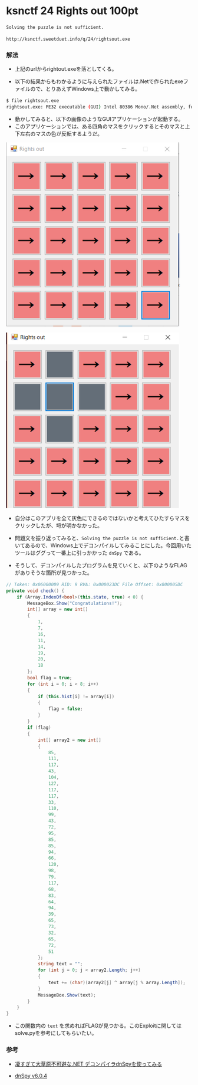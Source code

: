 # ksnctf 24 Rights out 100pt
```
Solving the puzzle is not sufficient.

http://ksnctf.sweetduet.info/q/24/rightsout.exe
```

### 解法
- 上記のurlからrightout.exeを落としてくる。

- 以下の結果からもわかるように与えられたファイルは.Netで作られたexeファイルので、とりあえずWindows上で動かしてみる。

```bash
$ file rightsout.exe 
rightsout.exe: PE32 executable (GUI) Intel 80386 Mono/.Net assembly, for MS Windows
```

- 動かしてみると、以下の画像のようなGUIアプリケーションが起動する。
- このアプリケーションでは、ある四角のマスをクリックするとそのマスと上下左右のマスの色が反転するようだ。

![画像1](image.png)

![画像2](image1.png)

- 自分はこのアプリを全て灰色にできるのではないかと考えてひたすらマスをクリックしたが、埒が明かなかった。

- 問題文を振り返ってみると、`Solving the puzzle is not sufficient.`と書いてあるので、Windows上でデコンパイルしてみることにした。今回用いたツールはググって一番上に引っかかった `dnSpy` である。

- そうして、デコンパイルしたプログラムを見ていくと、以下のようなFLAGがありそうな箇所が見つかった。

```c#
// Token: 0x06000009 RID: 9 RVA: 0x000023DC File Offset: 0x000005DC
private void check() {
    if (Array.IndexOf<bool>(this.state, true) < 0) {
        MessageBox.Show("Congratulations!");
        int[] array = new int[]
        {
            1,
            7,
            16,
            11,
            14,
            19,
            20,
            18
        };
        bool flag = true;
        for (int i = 0; i < 8; i++)
        {
            if (this.hist[i] != array[i])
            {
                flag = false;
            }
        }
        if (flag)
        {
            int[] array2 = new int[]
            {
                85,
                111,
                117,
                43,
                104,
                127,
                117,
                117,
                33,
                110,
                99,
                43,
                72,
                95,
                85,
                85,
                94,
                66,
                120,
                98,
                79,
                117,
                68,
                83,
                64,
                94,
                39,
                65,
                73,
                32,
                65,
                72,
                51
            };
            string text = "";
            for (int j = 0; j < array2.Length; j++)
            {
                text += (char)(array2[j] ^ array[j % array.Length]);
            }
            MessageBox.Show(text);
        }
    }
}
```

- この関数内の `text` を求めればFLAGが見つかる。このExploitに関してはsolve.pyを参考にしてもらいたい。

### 参考
- [凄すぎて大草原不可避な.NET デコンパイラdnSpyを使ってみる](https://qiita.com/Tokeiya/items/54fbf30cb21c77c05c41)

- [dnSpy v6.0.4](https://github.com/0xd4d/dnSpy/releases)
